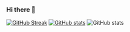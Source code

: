 ### Hi there 👋
[![GitHub Streak](https://github-readme-streak-stats.herokuapp.com?user=&theme=radical)](https://git.io/streak-stats)
[![GitHub stats](https://github-readme-stats.vercel.app/api?username=JefJacobs00)](https://github.com/anuraghazra/github-readme-stats)
![GitHub stats](https://github-readme-stats.vercel.app/api?username=JefJacobs00&count_private=true)






<!--
**JefJacobs00/JefJacobs00** is a ✨ _special_ ✨ repository because its `README.md` (this file) appears on your GitHub profile.

Here are some ideas to get you started:

- 🔭 I’m currently working on ...
- 🌱 I’m currently learning ...
- 👯 I’m looking to collaborate on ...
- 🤔 I’m looking for help with ...
- 💬 Ask me about ...
- 📫 How to reach me: ...
- 😄 Pronouns: ...
- ⚡ Fun fact: ...
-->
